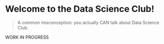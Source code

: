 # Welcome to the Data Science Club!

> A common misconception: you actually CAN talk about Data Science Club.

WORK IN PROGRESS

<!--
commented out, until the toc urls get fixed

## Tutorials

```{tableofcontents}
```
-->
